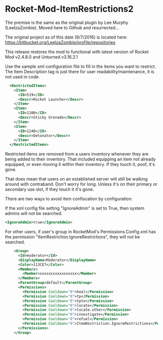 # Rocket-Mod-ItemRestrictions2


The premise is the same as the original plugin by Lee Murphy (LeeIzaZombie).
Moved here to Github and resurrected... 

The original project as of this date (9/7/2016) is located here:  https://bitbucket.org/LeeIzaZombie/profile/repositories

This release restores the mod to functional with latest version of Rocket Mod v2.4.8.0
and Unturned v3.16.2.1

Use the sample xml configuration file to fill in the items you want to restrict.  The Item Description tag is just there for user readability/maintenance, it is not used in code.

```xml
  <RestrictedItems>
    <Item>
      <ID>519</ID>
      <Descr>Rocket Launcher</Descr>
    </Item>
    <Item>
      <ID>1100</ID>
      <Descr>Sticky Grenade</Descr>
    </Item>
    <Item>
      <ID>1240</ID>
      <Descr>Detonator</Descr>
    </Item>
  </RestrictedItems>
```

Restricted items are removed from a users inventory whenever they are being added to their inventory. That included equipping an item not already equipped, or even moving it within their inventory.  If they touch it, poof, it's gone.

That does mean that users on an established server will still be walking around with contraband.  Don't worry for long.  Unless it's on their primary or secondary use slot, if they touch it it's gone.

There are two ways to avoid item confiscation by configuration:

If the xml config file setting "IgnoreAdmin" is set to True, then system admins will not be searched.

```xml
<IgnoreAdmin>true</IgnoreAdmin>
```
  
For other users, if  user's group in RocketMod's Permissions.Config.xml has the permission "ItemRestriction.IgnoreRestrictions", they will not be searched.

```xml
    <Group>
      <Id>moderator</Id>
      <DisplayName>Moderator</DisplayName>
      <Color>113CE7</Color>
      <Members>
        <Member>xxxxxxxxxxxxxxxxx</Member>
      </Members>
      <ParentGroup>default</ParentGroup>
      <Permissions>
        <Permission Cooldown="0">heal</Permission>
        <Permission Cooldown="0">tp</Permission>
        <Permission Cooldown="0">tpto</Permission>
        <Permission Cooldown="0">locate</Permission>
        <Permission Cooldown="0">locate.other</Permission>
        <Permission Cooldown="0">investigate</Permission>
        <Permission Cooldown="0">refuel</Permission>
        <Permission Cooldown="0">ItemRestriction.IgnoreRestrictions</Permission>
      </Permissions>
    </Group>
```

